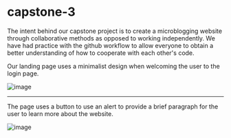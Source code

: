 # capstone-3

The intent behind our capstone project is to create a microblogging website through collaborative methods as opposed to working independently. We have had practice with the github workflow to allow everyone to obtain a better understanding of how to cooperate with each other's code.

Our landing page uses a minimalist design when welcoming the user to the login page.  

![image](https://github.com/Personiac/capstone-3/assets/100500645/66695c6e-978a-4736-8cf4-bb3834795795)



--------------------------------



The page uses a button to use an alert to provide a brief paragraph for the user to learn more about the website.

![image](https://github.com/Personiac/capstone-3/assets/100500645/2c882240-18f4-4094-9f92-3bd705a2f053)
